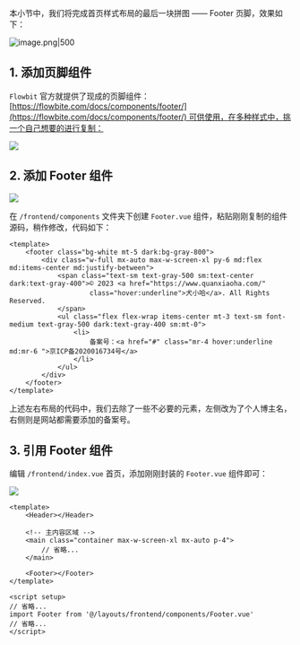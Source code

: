 本小节中，我们将完成首页样式布局的最后一块拼图 —— Footer 页脚，效果如下：

![image.png|500](https://my-obsidian-image.oss-cn-guangzhou.aliyuncs.com/2024/05/aee6f891c537467a422fa979b04583fc.png)
## 1. 添加页脚组件

`Flowbit` 官方就提供了现成的页脚组件：[https://flowbite.com/docs/components/footer/](https://flowbite.com/docs/components/footer/) 可供使用，在多种样式中，挑一个自己想要的进行复制：

![](https://img.quanxiaoha.com/quanxiaoha/169811372411589)

## 2. 添加 Footer 组件

![](https://img.quanxiaoha.com/quanxiaoha/169811357298587)

在 `/frontend/components` 文件夹下创建 `Footer.vue` 组件，粘贴刚刚复制的组件源码，稍作修改，代码如下：

```
<template>
    <footer class="bg-white mt-5 dark:bg-gray-800">
        <div class="w-full mx-auto max-w-screen-xl py-6 md:flex md:items-center md:justify-between">
            <span class="text-sm text-gray-500 sm:text-center dark:text-gray-400">© 2023 <a href="https://www.quanxiaoha.com/"
                    class="hover:underline">犬小哈</a>. All Rights Reserved.
            </span>
            <ul class="flex flex-wrap items-center mt-3 text-sm font-medium text-gray-500 dark:text-gray-400 sm:mt-0">
                <li>
                    备案号：<a href="#" class="mr-4 hover:underline md:mr-6 ">京ICP备2020016734号</a>
                </li>
            </ul>
        </div>
    </footer>
</template>
```

上述左右布局的代码中，我们去除了一些不必要的元素，左侧改为了个人博主名，右侧则是网站都需要添加的备案号。
## 3. 引用 Footer 组件

编辑 `/frontend/index.vue` 首页，添加刚刚封装的 `Footer.vue` 组件即可：

![](https://img.quanxiaoha.com/quanxiaoha/169811412616015)

```
<template>
    <Header></Header>

    <!-- 主内容区域 -->
    <main class="container max-w-screen-xl mx-auto p-4">
		// 省略...
    </main>

    <Footer></Footer>
</template>

<script setup>
// 省略...
import Footer from '@/layouts/frontend/components/Footer.vue'
// 省略...
</script>
```